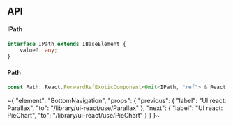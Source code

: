 

## API

#### IPath

```ts
interface IPath extends IBaseElement {
    value?: any;
}
```

#### Path

```ts
const Path: React.ForwardRefExoticComponent<Omit<IPath, "ref"> & React.RefAttributes<unknown>>;
```


~{
  "element": "BottomNavigation",
  "props": {
    "previous": {
      "label": "UI react: Parallax",
      "to": "/library/ui-react/use/Parallax"
    },
    "next": {
      "label": "UI react: PieChart",
      "to": "/library/ui-react/use/PieChart"
    }
  }
}~
